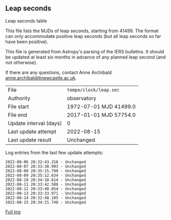 
## Leap seconds

Leap seconds table

This file lists the MJDs of leap seconds, starting from 41499.
The format can only accommodate positive leap seconds (but all
leap seconds so far have been positive).

This file is generated from Astropy's parsing of the IERS
bulletins. It should be updated at least six months in advance
of any planned leap second (and not otherwise).

If there are any questions, contact Anne Archibald
<anne.archibald@newcastle.ac.uk>.

|     |     |
|:--- |:--- |
| File | `tempo/clock/leap.sec` |
| Authority | observatory |
| File start | 1972-07-01 MJD 41499.0 |
| File end | 2017-01-01 MJD 57754.0 |
| Update interval (days) | 0 |
| Last update attempt | 2022-08-15 |
| Last update result | Unchanged |

Log entries from the last few update attempts:
```
2022-08-06 20:32:43.316 - Unchanged
2022-08-07 20:33:30.993 - Unchanged
2022-08-08 20:35:15.790 - Unchanged
2022-08-09 20:35:12.634 - Unchanged
2022-08-10 20:34:10.614 - Unchanged
2022-08-11 20:33:42.508 - Unchanged
2022-08-12 20:33:40.854 - Unchanged
2022-08-13 20:33:33.971 - Unchanged
2022-08-14 20:32:48.105 - Unchanged
2022-08-15 20:34:21.748 - Unchanged
```
[Full log](https://raw.githubusercontent.com/ipta/pulsar-clock-corrections/main/log/tempo/clock/leap.sec.log)
